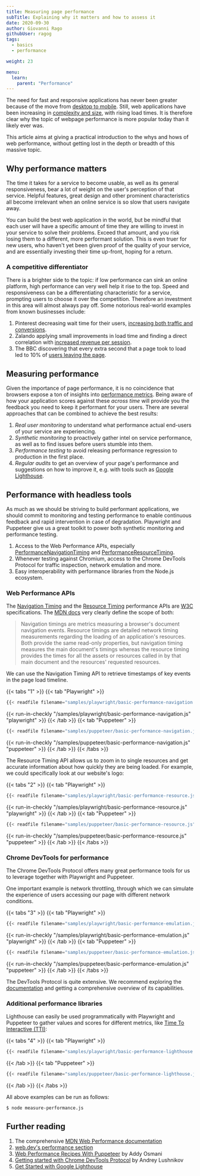 ```yaml
---
title: Measuring page performance
subTitle: Explaining why it matters and how to assess it
date: 2020-09-30
author: Giovanni Rago
githubUser: ragog
tags:
  - basics
  - performance

weight: 23

menu:
  learn:
    parent: "Performance"
---
```


The need for fast and responsive applications has never been greater because of the move from [desktop to mobile](https://gs.statcounter.com/platform-market-share/desktop-mobile-tablet/worldwide/2019). Still, web applications have been increasing in [complexity and size](https://httparchive.org/reports/page-weight), with rising load times. It is therefore clear why the topic of webpage performance is more popular today than it likely ever was.

This article aims at giving a practical introduction to the whys and hows of web performance, without getting lost in the depth or breadth of this massive topic.

<!-- more -->

## Why performance matters

The time it takes for a service to become usable, as well as its general responsiveness, bear a lot of weight on the user's perception of that service. Helpful features, great design and other prominent characteristics all become irrelevant when an online service is so slow that users navigate away.

You can build the best web application in the world, but be mindful that each user will have a specific amount of time they are willing to invest in your service to solve their problems. Exceed that amount, and you risk losing them to a different, more performant solution. This is even truer for new users, who haven't yet been given proof of the quality of your service, and are essentially investing their time up-front, hoping for a return.

### A competitive differentiator

There is a brighter side to the topic: if low performance can sink an online platform, high performance can very well help it rise to the top. Speed and responsiveness can be a differentiating characteristic for a service, prompting users to choose it over the competition. Therefore an investment in this area will almost always pay off. Some notorious real-world examples from known businesses include:

1. Pinterest decreasing wait time for their users, [increasing both traffic and conversions](https://medium.com/@Pinterest_Engineering/driving-user-growth-with-performance-improvements-cfc50dafadd7).
2. Zalando applying small improvements in load time and finding a direct correlation with [increased revenue per session](https://engineering.zalando.com/posts/2018/06/loading-time-matters.html).
3. The BBC discovering that every extra second that a page took to load led to 10% of [users leaving the page](https://www.creativebloq.com/features/how-the-bbc-builds-websites-that-scale).

## Measuring performance

Given the importance of page performance, it is no coincidence that browsers expose a ton of insights into [performance metrics](https://web.dev/metrics/). Being aware of how your application scores against these _across time_ will provide you the feedback you need to keep it performant for your users. There are several approaches that can be combined to achieve the best results:

1. _Real user monitoring_ to understand what performance actual end-users of your service are experiencing.
2. _Synthetic monitoring_ to proactively gather intel on service performance, as well as to find issues before users stumble into them.
3. _Performance testing_ to avoid releasing performance regression to production in the first place.
4. _Regular audits_ to get an overview of your page's performance and suggestions on how to improve it, e.g. with tools such as [Google Lighthouse](https://developers.google.com/web/tools/lighthouse).

## Performance with headless tools

As much as we should be striving to build performant applications, we should commit to monitoring and testing performance to enable continuous feedback and rapid intervention in case of degradation. Playwright and Puppeteer give us a great toolkit to power both synthetic monitoring and performance testing.

1. Access to the Web Performance APIs, especially [PerformanceNavigationTiming](https://developer.mozilla.org/en-US/docs/Web/API/PerformanceNavigationTiming) and [PerformanceResourceTiming](https://developer.mozilla.org/en-US/docs/Web/API/PerformanceResourceTiming).
2. Whenever testing against Chromium, access to the Chrome DevTools Protocol for traffic inspection, network emulation and more.
3. Easy interoperability with performance libraries from the Node.js ecosystem.

### Web Performance APIs

The [Navigation Timing](https://www.w3.org/TR/navigation-timing/) and the [Resource Timing](https://www.w3.org/TR/resource-timing-1/) performance APIs are [W3C](https://www.w3.org/) specifications. The [MDN docs](https://developer.mozilla.org/en-US/docs/Web/Performance/Navigation_and_resource_timings) very clearly define the scope of both:

> Navigation timings are metrics measuring a browser's document navigation events. Resource timings are detailed network timing measurements regarding the loading of an application's resources. Both provide the same read-only properties, but navigation timing measures the main document's timings whereas the resource timing provides the times for all the assets or resources called in by that main document and the resources' requested resources.

We can use the Navigation Timing API to retrieve timestamps of key events in the page load timeline.

{{< tabs "1" >}}
{{< tab "Playwright" >}}
```js
{{< readfile filename="samples/playwright/basic-performance-navigation.js" >}}
```
{{< run-in-checkly "/samples/playwright/basic-performance-navigation.js" "playwright"  >}}
{{< /tab >}}
{{< tab "Puppeteer" >}}
```js
{{< readfile filename="samples/puppeteer/basic-performance-navigation.js" >}}
```
{{< run-in-checkly "/samples/puppeteer/basic-performance-navigation.js" "puppeteer"  >}}
{{< /tab >}}
{{< /tabs >}}

The Resource Timing API allows us to zoom in to single resources and get accurate information about how quickly they are being loaded. For example, we could specifically look at our website's logo:

{{< tabs "2" >}}
{{< tab "Playwright" >}}
```js
{{< readfile filename="samples/playwright/basic-performance-resource.js" >}}
```
{{< run-in-checkly "/samples/playwright/basic-performance-resource.js" "playwright"  >}}
{{< /tab >}}
{{< tab "Puppeteer" >}}
```js
{{< readfile filename="samples/puppeteer/basic-performance-resource.js" >}}
```
{{< run-in-checkly "/samples/puppeteer/basic-performance-resource.js" "puppeteer"  >}}
{{< /tab >}}
{{< /tabs >}}

### Chrome DevTools for performance

The Chrome DevTools Protocol offers many great performance tools for us to leverage together with Playwright and Puppeteer.

One important example is network throttling, through which we can simulate the experience of users accessing our page with different network conditions.

{{< tabs "3" >}}
{{< tab "Playwright" >}}
```js
{{< readfile filename="samples/playwright/basic-performance-emulation.js" >}}
```
{{< run-in-checkly "/samples/playwright/basic-performance-emulation.js" "playwright"  >}}
{{< /tab >}}
{{< tab "Puppeteer" >}}
```js
{{< readfile filename="samples/puppeteer/basic-performance-emulation.js" >}}
```
{{< run-in-checkly "/samples/puppeteer/basic-performance-emulation.js" "puppeteer"  >}}
{{< /tab >}}
{{< /tabs >}}

The DevTools Protocol is quite extensive. We recommend exploring the [documentation](https://chromedevtools.github.io/devtools-protocol/) and getting a comprehensive overview of its capabilities.

### Additional performance libraries

Lighthouse can easily be used programmatically with Playwright and Puppeteer to gather values and scores for different metrics, like [Time To Interactive (TTI)](https://web.dev/interactive/):

{{< tabs "4" >}}
{{< tab "Playwright" >}}
```js
{{< readfile filename="samples/playwright/basic-performance-lighthouse.js" >}}
```
{{< /tab >}}
{{< tab "Puppeteer" >}}
```js
{{< readfile filename="samples/puppeteer/basic-performance-lighthouse.js" >}}
```
{{< /tab >}}
{{< /tabs >}}

All above examples can be run as follows:
```sh
$ node measure-performance.js
```

## Further reading
1. The comprehensive [MDN Web Performance documentation](https://developer.mozilla.org/en-US/docs/Web/Performance)
2. [web.dev's performance section](https://web.dev/learn/#performance)
3. [Web Performance Recipes With Puppeteer](https://addyosmani.com/blog/puppeteer-recipes/) by Addy Osmani
4. [Getting started with Chrome DevTools Protocol](https://github.com/aslushnikov/getting-started-with-cdp) by Andrey Lushnikov
5. [Get Started with Google Lighthouse](https://developers.google.com/web/tools/lighthouse#get-started)
